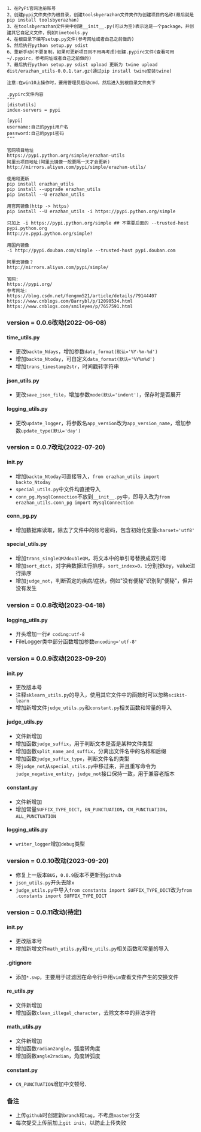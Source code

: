 ```angular2html

1、在PyPi官网注册账号
2、创建pypi文件夹作为根目录，创建toolsbyerazhan文件夹作为创建项目的名称(最后就是pip install toolsbyerazhan)
3、在toolsbyerazhan文件夹中创建__init__.py(可以为空)表示这是一个package，并创建其它自定义文件，例如timetools.py
4、在根目录下编写setup.py文件(参考网址或者自己之前做的)
5、然后执行python setup.py sdist
6、重新手动(不要复制，如果时更新项目则不用再考虑)创建.pypirc文件(查看可用~/.pypirc，参考网址或者自己之前做的)
7、最后执行python setup.py sdist upload 更新为 twine upload dist/erazhan_utils-0.0.1.tar.gz(通过pip install twine安装twine)

注意:在win10上操作时，要用管理员启动cmd，然后进入到根目录文件夹下

.pypirc文件内容
"""
[distutils]
index-servers = pypi

[pypi]
username:自己的pypi用户名
password:自己的pypi密码
"""

官网项目地址
https://pypi.python.org/simple/erazhan-utils
阿里云项目地址(阿里云镜像一般要隔一天才会更新)
http://mirrors.aliyun.com/pypi/simple/erazhan-utils/

使用和更新
pip install erazhan_utils
pip install --upgrade erazhan_utils
pip install --U erazhan_utils

用官网镜像(http -> https)
pip install --U erazhan_utils -i https://pypi.python.org/simple

只加上 -i https://pypi.python.org/simple ## 不需要后面的 --trusted-host pypi.python.org
http://e.pypi.python.org/simple?

用国内镜像
-i http://pypi.douban.com/simple --trusted-host pypi.douban.com

阿里云镜像？
http://mirrors.aliyun.com/pypi/simple/

官网:
https://pypi.org/
参考网址:
https://blog.csdn.net/fengmm521/article/details/79144407
https://www.cnblogs.com/Barrybl/p/12090534.html
https://www.cnblogs.com/smileyes/p/7657591.html
```

### __version__ = 0.0.6改动(2022-06-08)

#### time_utils.py
- 更改`backto_Ndays`，增加参数`data_format(默认='%Y-%m-%d')`
- 增加`backto_Ntoday`，可自定义`data_format(默认='%Y%m%d')`
- 增加`trans_timestamp2str`，时间戳转字符串

####  json_utils.py
- 更改`save_json_file`，增加参数`mode(默认='indent')`，保存时是否展开
   
#### logging_utils.py
- 更改`update_logger`，将参数名`app_version`改为`app_version_name`，增加参数`update_type(默认='day')`

### __version__ = 0.0.7改动(2022-07-20)

#### __init__.py
- 增加`backto_Ntoday`可直接导入，`from erazhan_utils import backto_Ntoday`
- `special_utils.py`中文件均直接导入
- `conn_pg.MysqlConnection`不放到`__init__.py`中，即导入改为`from erazhan_utils.conn_pg import MysqlConnection`

#### conn_pg.py
- 增加数据库读取，除去了文件中的账号密码，包含初始化变量`charset='utf8'`

#### special_utils.py

- 增加`trans_singleQM2doubleQM`，将文本中的单引号替换成双引号
- 增加`sort_dict`，对字典数据进行排序，`sort_index=0，1`分别按key，value进行排序
- 增加`judge_not`，判断否定的疾病/症状，例如"没有便秘"识别到"便秘"，但并没有发生

### __version__ = 0.0.8改动(2023-04-18)
#### logging_utils.py
- 开头增加一行`# coding:utf-8`
- FileLogger类中部分函数增加参数`encoding='utf-8'`

### __version__ = 0.0.9改动(2023-09-20)

#### __init__.py
- 更改版本号
- 注释`sklearn_utils.py`的导入，使用其它文件中的函数时可以忽略`scikit-learn`
- 增加新增文件`judge_utils.py`和`constant.py`相关函数和常量的导入

#### judge_utils.py
- 文件新增加
- 增加函数`judge_suffix`，用于判断文本是否是某种文件类型
- 增加函数`split_name_and_suffix`，分离出文件名中的名称和后缀
- 增加函数`judge_suffix_type`，判断文件名的类型
- 将`judge_not`从`special_utils.py`中移过来，并且重写命令为`judge_negative_entity`，`judge_not`接口保持一致，用于兼容老版本

#### constant.py
- 文件新增加
- 增加常量`SUFFIX_TYPE_DICT`，`EN_PUNCTUATION`，`CN_PUNCTUATION`，`ALL_PUNCTUATION`

#### logging_utils.py
- `writer_logger`增加`debug`类型

### __version__ = 0.0.10改动(2023-09-20)
- 修复上一版本`BUG`，`0.0.9`版本不更新到`github`
- `json_utils.py`开头去除`x`
- `judge_utils.py`中导入`from constants import SUFFIX_TYPE_DICT`改为`from .constants import SUFFIX_TYPE_DICT`

### __version__ = 0.0.11改动(待定)

#### __init__.py
- 更改版本号
- 增加新增文件`math_utils.py`和`re_utils.py`相关函数和常量的导入

#### .gitignore
- 添加`*.swp`，主要用于过滤因在命令行中用`vim`查看文件产生的交换文件

#### re_utils.py
- 文件新增加
- 增加函数`clean_illegal_character`，去除文本中的非法字符

#### math_utils.py
- 文件新增加
- 增加函数`radian2angle`，弧度转角度
- 增加函数`angle2radian`，角度转弧度

#### constant.py
- `CN_PUNCTUATION`增加中文顿号`、`

### 备注
- 上传`github`时创建新`branch`和`tag`，不考虑`master`分支
- 每次提交上传前加上`git init`，以防止上传失败